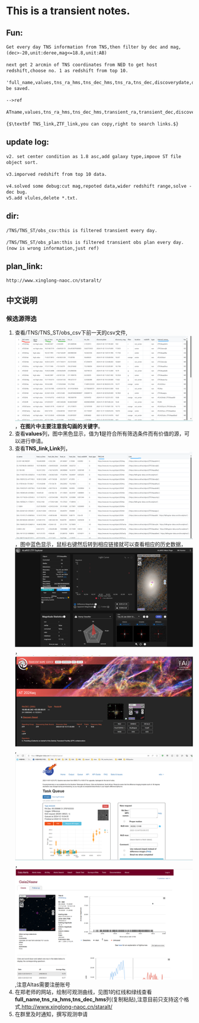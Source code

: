 # This is a transient notes.

## Fun:

    Get every day TNS information from TNS,then filter by dec and mag,(dec>-20,unit:deree,mag<=18.8,unit:AB)

    next get 2 arcmin of TNS coordinates from NED to get host redshift,choose no. 1 as redshift from top 10.

    'full_name,values,tns_ra_hms,tns_dec_hms,tns_ra,tns_dec,discoverydate,discovery_mag,filter,location,redshift,type,internal_names,host_name,host_ra_hms,host_dec_hms,host_ra,host_dec,host_redshift,host_type,TNS_link,Link' be saved.

    -->ref

    ATname,values,tns_ra_hms,tns_dec_hms,transient_ra,transient_dec,discoverydate,discoverymag,filter,location,redshift,type,internal_names,host_name,host_ra_hms,host_dec_hms,host_ra,host_dec,host_redshift,host_type,TNS_link,Link.
    
    {$\textbf TNS_link,ZTF_link,you can copy,right to search links.$}
## update log:

    v2. set center condition as 1.8 asc,add galaxy type,impove ST file object sort.

    v3.imporved redshift from top 10 data.

    v4.solved some debug:cut mag,repoted data,wider redshift range,solve - dec bug.
    v5.add vlules,delete *.txt.

## dir:
    /TNS/TNS_ST/obs_csv:this is filtered transient every day.

    /TNS/TNS_ST/obs_plan:this is filtered transient obs plan every day.(now is wrong information,just ref)

## plan_link:
    http://www.xinglong-naoc.cn/staralt/

## 中文说明

### 候选源筛选

1. 查看/TNS/TNS_ST/obs_csv下前一天的csv文件,![csv文件举例](./fig1_csv.png)，**在图片中主要注意我勾画的关键字**。
2. 查看**values**列，图中黑色显示，值为**1**是符合所有筛选条件而有价值的源，可以进行申请。
3. 查看**TNS_link,Link**列，![第二步](./fig2_link.png)，图中蓝色显示，鼠标右键然后转到相应链接就可以查看相应的历史数据，![ZTF举例](./fig_ztf.png)，![TNS举例](./fig3_tns.png),![Altas举例](./fig4_altas.png)，![Giga举例](./fig5_giga.png),注意Altas需要注册账号
4. 在郑老师的网站，绘制可观测曲线，见图1的红线和绿线查看**full_name,tns_ra_hms,tns_dec_hms**列(复制粘贴),注意目前只支持这个格式,http://www.xinglong-naoc.cn/staralt/
5. 在群里及时通知，撰写观测申请

